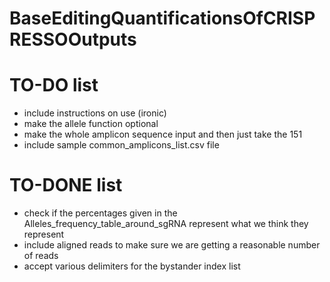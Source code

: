 # BaseEditingQuantificationsOfCRISPRESSOOutputs


# TO-DO list
- include instructions on use (ironic)
- make the allele function optional
- make the whole amplicon sequence input and then just take the 151
- include sample common_amplicons_list.csv file

# TO-DONE list
- check if the percentages given in the Alleles_frequency_table_around_sgRNA represent what we think they represent
- include aligned reads to make sure we are getting a reasonable number of reads
- accept various delimiters for the bystander index list